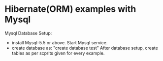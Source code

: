 # Hibernate(ORM) examples with Mysql

Mysql Database Setup:
* install Mysql-5.5 or above. Start Mysql service.
* create database as: "create database test"
After database setup, create tables as per scprits given for every example.
